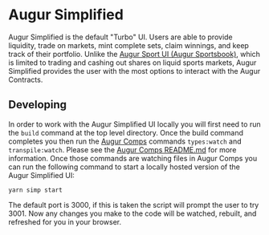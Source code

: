 # Augur Simplified

Augur Simplified is the default "Turbo" UI. Users are able to provide liquidity, trade on markets, mint complete sets, claim winnings, and keep track of their portfolio. Unlike the [Augur Sport UI (Augur Sportsbook)](../sport/README.md), which is limited to trading and cashing out shares on liquid sports markets, Augur Simplified provides the user with the most options to interact with the Augur Contracts.

## Developing

In order to work with the Augur Simplified UI locally you will first need to run the `build` command at the top level directory. Once the build command completes you then run the [Augur Comps](../comps/README.md) commands `types:watch` and `transpile:watch`. Please see the [Augur Comps README.md](../comps/README.md) for more information. Once those commands are watching files in Augur Comps you can run the following command to start a locally hosted version of the Augur Simplified UI:

```
yarn simp start
```

The default port is 3000, if this is taken the script will prompt the user to try 3001. Now any changes you make to the code will be watched, rebuilt, and refreshed for you in your browser.

